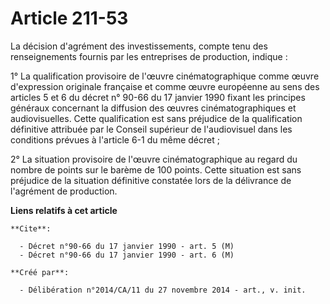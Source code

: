 # Article 211-53

La décision d'agrément des investissements, compte tenu des renseignements fournis par les entreprises de production,
indique : 

1° La qualification provisoire de l'œuvre cinématographique comme œuvre d'expression originale française et comme œuvre
européenne au sens des articles 5 et 6 du décret n° 90-66 du 17 janvier 1990 fixant les principes généraux concernant la
diffusion des œuvres cinématographiques et audiovisuelles. Cette qualification est sans préjudice de la qualification
définitive attribuée par le Conseil supérieur de l'audiovisuel dans les conditions prévues à l'article 6-1 du même décret ; 

2° La situation provisoire de l'œuvre cinématographique au regard du nombre de points sur le barème de 100 points. Cette
situation est sans préjudice de la situation définitive constatée lors de la délivrance de l'agrément de production.

**Liens relatifs à cet article**

	**Cite**:

	  - Décret n°90-66 du 17 janvier 1990 - art. 5 (M)
	  - Décret n°90-66 du 17 janvier 1990 - art. 6 (M)

	**Créé par**:

	  - Délibération n°2014/CA/11 du 27 novembre 2014 - art., v. init.
